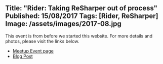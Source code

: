 Title: "Rider: Taking ReSharper out of process"
Published: 15/08/2017
Tags: [Rider, ReSharper]
Image: /assets/images/2017-08.jpg
---
This event is from before we started this website. For more details and photos, please visit the links below.

* [Meetup Event page](https://www.meetup.com/dotnetoxford/events/241048316/)
* [Blog Post](https://www.danclarke.com/dotnetoxford-august-2017)
